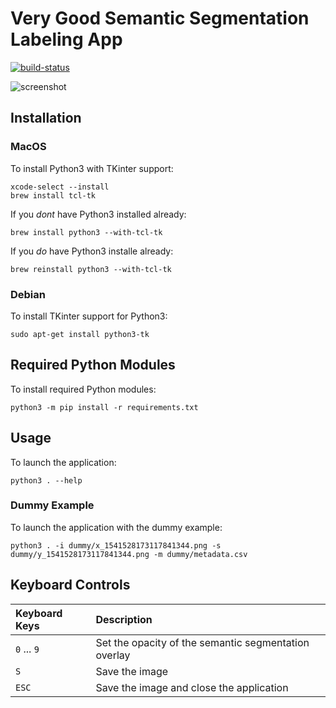 # Very Good Semantic Segmentation Labeling App

<!-- header badges -->

[![build-status][]][ci-server]

<!-- screen shot of the app -->

![screenshot][]

[build-status]: https://travis-ci.com/Kautenja/semantic-segmentation-labeling-app.svg?branch=master
[ci-server]: https://travis-ci.com/Kautenja/semantic-segmentation-labeling-app
[screenshot]: https://user-images.githubusercontent.com/2184469/48687452-19c12200-eb87-11e8-94f7-cdae0e961e1d.png

## Installation

### MacOS

To install Python3 with TKinter support:

```shell
xcode-select --install
brew install tcl-tk
```

If you _dont_ have Python3 installed already:

```shell
brew install python3 --with-tcl-tk
```

If you _do_ have Python3 installe already:

```shell
brew reinstall python3 --with-tcl-tk
```

### Debian

To install TKinter support for Python3:

```shell
sudo apt-get install python3-tk
```

## Required Python Modules

To install required Python modules:

```shell
python3 -m pip install -r requirements.txt
```

## Usage

To launch the application:

```shell
python3 . --help
```

### Dummy Example

To launch the application with the dummy example:

```shell
python3 . -i dummy/x_1541528173117841344.png -s dummy/y_1541528173117841344.png -m dummy/metadata.csv
```

## Keyboard Controls

| Keyboard Keys | Description
|:--------------|:-----------------------
| `0` ... `9`   | Set the opacity of the semantic segmentation overlay
| `S`           | Save the image
| `ESC`         | Save the image and close the application
